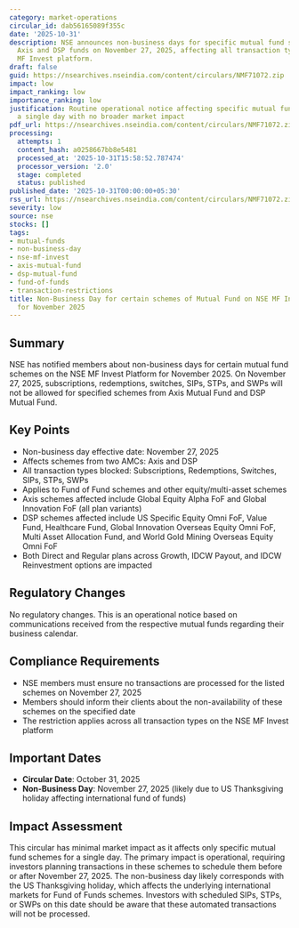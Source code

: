 ```yaml
---
category: market-operations
circular_id: dab56165089f355c
date: '2025-10-31'
description: NSE announces non-business days for specific mutual fund schemes including
  Axis and DSP funds on November 27, 2025, affecting all transaction types on the
  MF Invest platform.
draft: false
guid: https://nsearchives.nseindia.com/content/circulars/NMF71072.zip
impact: low
impact_ranking: low
importance_ranking: low
justification: Routine operational notice affecting specific mutual fund schemes for
  a single day with no broader market impact
pdf_url: https://nsearchives.nseindia.com/content/circulars/NMF71072.zip
processing:
  attempts: 1
  content_hash: a0258667bb8e5481
  processed_at: '2025-10-31T15:58:52.787474'
  processor_version: '2.0'
  stage: completed
  status: published
published_date: '2025-10-31T00:00:00+05:30'
rss_url: https://nsearchives.nseindia.com/content/circulars/NMF71072.zip
severity: low
source: nse
stocks: []
tags:
- mutual-funds
- non-business-day
- nse-mf-invest
- axis-mutual-fund
- dsp-mutual-fund
- fund-of-funds
- transaction-restrictions
title: Non-Business Day for certain schemes of Mutual Fund on NSE MF Invest Platform
  for November 2025
---
```


## Summary

NSE has notified members about non-business days for certain mutual fund schemes on the NSE MF Invest Platform for November 2025. On November 27, 2025, subscriptions, redemptions, switches, SIPs, STPs, and SWPs will not be allowed for specified schemes from Axis Mutual Fund and DSP Mutual Fund.

## Key Points

- Non-business day effective date: November 27, 2025
- Affects schemes from two AMCs: Axis and DSP
- All transaction types blocked: Subscriptions, Redemptions, Switches, SIPs, STPs, SWPs
- Applies to Fund of Fund schemes and other equity/multi-asset schemes
- Axis schemes affected include Global Equity Alpha FoF and Global Innovation FoF (all plan variants)
- DSP schemes affected include US Specific Equity Omni FoF, Value Fund, Healthcare Fund, Global Innovation Overseas Equity Omni FoF, Multi Asset Allocation Fund, and World Gold Mining Overseas Equity Omni FoF
- Both Direct and Regular plans across Growth, IDCW Payout, and IDCW Reinvestment options are impacted

## Regulatory Changes

No regulatory changes. This is an operational notice based on communications received from the respective mutual funds regarding their business calendar.

## Compliance Requirements

- NSE members must ensure no transactions are processed for the listed schemes on November 27, 2025
- Members should inform their clients about the non-availability of these schemes on the specified date
- The restriction applies across all transaction types on the NSE MF Invest platform

## Important Dates

- **Circular Date**: October 31, 2025
- **Non-Business Day**: November 27, 2025 (likely due to US Thanksgiving holiday affecting international fund of funds)

## Impact Assessment

This circular has minimal market impact as it affects only specific mutual fund schemes for a single day. The primary impact is operational, requiring investors planning transactions in these schemes to schedule them before or after November 27, 2025. The non-business day likely corresponds with the US Thanksgiving holiday, which affects the underlying international markets for Fund of Funds schemes. Investors with scheduled SIPs, STPs, or SWPs on this date should be aware that these automated transactions will not be processed.